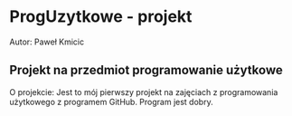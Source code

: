 # ProgUzytkowe - projekt
Autor: Paweł Kmicic
## Projekt na przedmiot programowanie użytkowe
O projekcie: Jest to mój pierwszy projekt na zajęciach z programowania użytkowego z programem GitHub. Program jest dobry.


